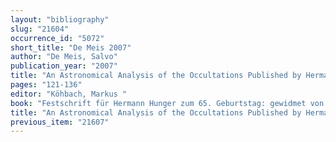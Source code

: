 ```yaml
---
layout: "bibliography"
slug: "21604"
occurrence_id: "5072"
short_title: "De Meis 2007"
author: "De Meis, Salvo"
publication_year: "2007"
title: "An Astronomical Analysis of the Occultations Published by Hermann Hunger"
pages: "121-136"
editor: "Köhbach, Markus "
book: "Festschrift für Hermann Hunger zum 65. Geburtstag: gewidmet von seinen Freunden, Kollegen und Schülern, WZKM 97 (Wien)"
title: "An Astronomical Analysis of the Occultations Published by Hermann Hunger"
previous_item: "21607"
---
```

